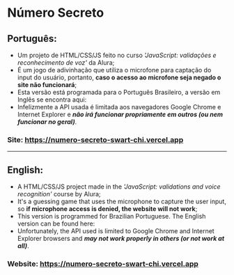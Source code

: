 # Número Secreto

## Português:<br>
- Um projeto de HTML/CSS/JS feito no curso *'JavaScript: validações e reconhecimento de voz'* da Alura;
- É um jogo de adivinhação que utiliza o microfone para captação do input do usuário, portanto, **caso o acesso ao microfone seja negado o site não funcionará**;
- Esta versão está programada para o Português Brasileiro, a versão em Inglês se encontra aqui:  
- Infelizmente a API usada é limitada aos navegadores Google Chrome e Internet Explorer e ***não irá funcionar propriamente em outros (ou nem funcionar no geral)***.

### Site: https://numero-secreto-swart-chi.vercel.app
-------

## English:
- A HTML/CSS/JS project made in the *'JavaScript: validations and voice recognition'* course by Alura;
- It's a guessing game that uses the microphone to capture the user input, so **if microphone access is denied, the website will not work**;
- This version is programmed for Brazilian Portuguese. The English version can be found here:
- Unfortunately, the API used is limited to Google Chrome and Internet Explorer browsers and ***may not work properly in others (or not work at all)***.

### Website: https://numero-secreto-swart-chi.vercel.app
